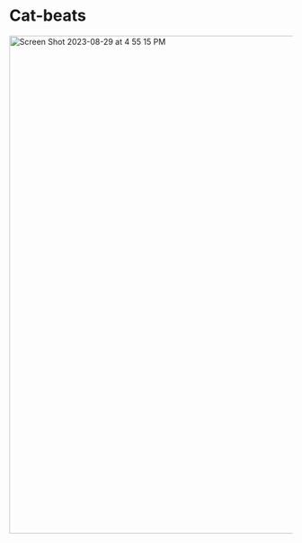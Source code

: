 # Cat-beats

<img width="886" alt="Screen Shot 2023-08-29 at 4 55 15 PM" src="https://github.com/elliezub/Cat-beats/assets/112726692/f2eaecbc-45b1-47ae-9b9d-766e48ea3fca">
